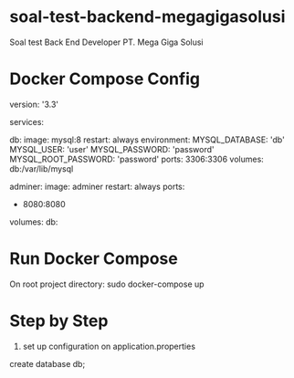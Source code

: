 # soal-test-backend-megagigasolusi
Soal test Back End Developer PT. Mega Giga Solusi

# Docker Compose Config
version: '3.3'

services:

db:
image: mysql:8
restart: always
environment:
MYSQL_DATABASE: 'db'
MYSQL_USER: 'user'
MYSQL_PASSWORD: 'password'
MYSQL_ROOT_PASSWORD: 'password'
ports: 3306:3306
volumes: db:/var/lib/mysql

adminer:
image: adminer
restart: always
ports:
- 8080:8080

volumes:
db:

# Run Docker Compose
On root project directory: sudo docker-compose up

# Step by Step
1. set up configuration on application.properties

create database db;
